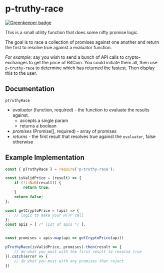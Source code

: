 # p-truthy-race

[![Greenkeeper badge](https://badges.greenkeeper.io/Jesse-Cameron/p-truthy-race.svg)](https://greenkeeper.io/)

This is a small utility function that does some nifty promise logic.

The goal is to race a collection of promises against one another and return the first to resolve true against a evaluator function.

*For example:* say you wish to send a bunch of API calls to crypto-exchanges to get the price of BitCoin. You could initiate them all, then use `p-truthy-race` to determine which has returned the fastest. Then display this to the user.

## Documentation

`pTruthyRace`

- *evaluator* (function, required) - the function to evaluate the results against.
    - accepts a single param
    - returns a boolean
- *promises* (Promise[], required) - array of promises
- *returns* - the first result that resolves true against the `evaluator`, false otherwise


## Example Implementation

```js
const { pTruthyRace } = require('p-truthy-race');

const isValidPrice = (result) => {
    if (!isNaN(result)) {
        return true;
    }
    return false;
};

const getCryptoPrice = (api) => {
    // logic to make your HTTP call
};
const apis = [ /* list of apis */ ];


const promises = apis.map(api => getCryptoPrice(api))

pTruthyRace(isValidPrice, promises).then(result => {
    // do what you must with the first result to resolve true
}).catch(error => {
    // do what you must with any promises that reject
})
```
